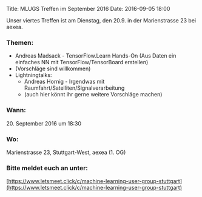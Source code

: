 Title: MLUGS Treffen im September 2016
Date: 2016-09-05 18:00

Unser viertes Treffen ist am Dienstag, den 20.9. in der Marienstrasse 23 bei aexea.

### Themen:

- Andreas Madsack - TensorFlow.Learn Hands-On (Aus Daten ein einfaches NN mit TensorFlow/TensorBoard erstellen)
- (Vorschläge sind willkommen)
- Lightningtalks:
    + Andreas Hornig - Irgendwas mit Raumfahrt/Satelliten/Signalverarbeitung
    + (auch hier könnt ihr gerne weitere Vorschläge machen)

### Wann:

<p>20. September 2016 um 18:30</p>  

### Wo:

Marienstrasse 23, Stuttgart-West, aexea (1. OG)

### Bitte meldet euch an unter:
[https://www.letsmeet.click/c/machine-learning-user-group-stuttgart](https://www.letsmeet.click/c/machine-learning-user-group-stuttgart)
